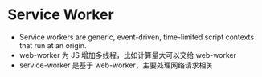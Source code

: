 # Service Worker

* Service workers are generic, event-driven, time-limited script contexts that run at an origin.
* web-worker 为 JS 增加多线程，比如计算量大可以交给 web-worker
* service-worker 是基于 web-worker，主要处理网络请求相关
